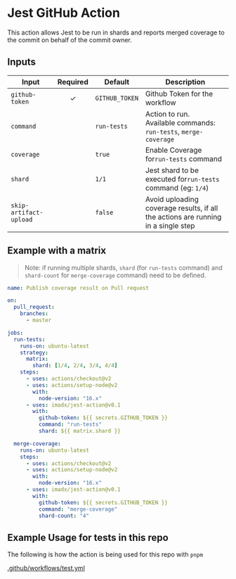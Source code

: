 # Jest GitHub Action

This action allows Jest to be run in shards and reports merged coverage to the commit on behalf of the commit owner.

## Inputs

| Input                  | Required | Default        | Description                                                                       |
| ---------------------- | :------: | -------------- | --------------------------------------------------------------------------------- |
| `github-token`         |    ✓     | `GITHUB_TOKEN` | Github Token for the workflow                                                     |
| `command`              |          | `run-tests`    | Action to run. <br /> Available commands: `run-tests`, `merge-coverage`           |
| `coverage`             |          | `true`         | Enable Coverage for`run-tests` command                                            |
| `shard`                |          | `1/1`          | Jest shard to be executed for`run-tests` command (eg: `1/4`)                      |
| `skip-artifact-upload` |          | `false`        | Avoid uploading coverage results, if all the actions are running in a single step |

## Example with a matrix

> Note: if running multiple shards, `shard` (for `run-tests` command) and `shard-count` for `merge-coverage` command) need to be defined.

```yaml
name: Publish coverage result on Pull request

on:
  pull_request:
    branches:
      - master

jobs:
  run-tests:
    runs-on: ubuntu-latest
    strategy:
      matrix:
        shard: [1/4, 2/4, 3/4, 4/4]
    steps:
      - uses: actions/checkout@v2
      - uses: actions/setup-node@v2
        with:
          node-version: "16.x"
      - uses: imadx/jest-action@v0.1
        with:
          github-token: ${{ secrets.GITHUB_TOKEN }}
          command: "run-tests"
          shard: ${{ matrix.shard }}

  merge-coverage:
    runs-on: ubuntu-latest
    steps:
      - uses: actions/checkout@v2
      - uses: actions/setup-node@v2
        with:
          node-version: "16.x"
      - uses: imadx/jest-action@v0.1
        with:
          github-token: ${{ secrets.GITHUB_TOKEN }}
          command: "merge-coverage"
          shard-count: "4"
```

## Example Usage for tests in this repo

The following is how the action is being used for this repo with `pnpm`

[.github/workflows/test.yml](https://github.com/imadx/jest-action/blob/main/.github/workflows/test.yml)
